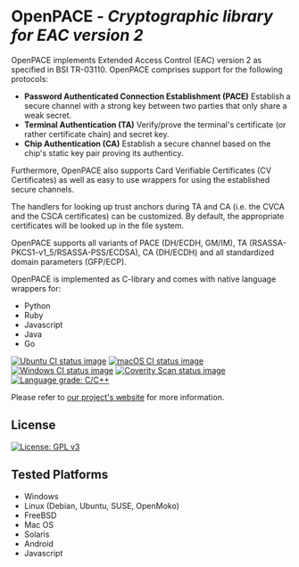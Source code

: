 # OpenPACE *- Cryptographic library for EAC version 2*

OpenPACE implements Extended Access Control (EAC) version 2 as specified in
BSI TR-03110. OpenPACE comprises support for the following protocols:

- **Password Authenticated Connection Establishment (PACE)** Establish a secure
  channel with a strong key between two parties that only share a weak secret.
- **Terminal Authentication (TA)** Verify/prove the terminal's certificate (or
  rather certificate chain) and secret key.
- **Chip Authentication (CA)** Establish a secure channel based on the chip's
  static key pair proving its authenticy.

Furthermore, OpenPACE also supports Card Verifiable Certificates (CV
Certificates) as well as easy to use wrappers for using the established secure
channels.

The handlers for looking up trust anchors during TA and CA (i.e. the CVCA
and the CSCA certificates) can be customized. By default, the appropriate
certificates will be looked up in the file system.

OpenPACE supports all variants of PACE (DH/ECDH, GM/IM), TA
(RSASSA-PKCS1-v1_5/RSASSA-PSS/ECDSA), CA (DH/ECDH) and all standardized
domain parameters (GFP/ECP).
   

OpenPACE is implemented as C-library and comes with native language wrappers
for:

- Python
- Ruby
- Javascript
- Java
- Go

[![Ubuntu CI status image](https://github.com/frankmorgner/openpace/actions/workflows/ubuntu.yml/badge.svg)](https://github.com/frankmorgner/openpace/actions/workflows/ubuntu.yml) [![macOS CI status image](https://github.com/frankmorgner/openpace/actions/workflows/macos.yml/badge.svg)](https://github.com/frankmorgner/openpace/actions/workflows/macos.yml) [![Windows CI status image](https://img.shields.io/appveyor/ci/frankmorgner/openpace/master.svg?label=Windows%20build)](https://ci.appveyor.com/project/frankmorgner/openpace) [![Coverity Scan status image](https://img.shields.io/coverity/scan/1789.svg?label=Coverity%20scan)](https://scan.coverity.com/projects/1789) [![Language grade: C/C++](https://img.shields.io/lgtm/grade/cpp/g/frankmorgner/openpace.svg)](https://lgtm.com/projects/g/frankmorgner/openpace/context:cpp)

Please refer to [our project's website](http://frankmorgner.github.io/openpace/) for more information.

## License

[![License: GPL v3](https://img.shields.io/badge/License-GPL%20v3-blue.svg)](http://www.gnu.org/licenses/gpl-3.0)

## Tested Platforms

- Windows
- Linux (Debian, Ubuntu, SUSE, OpenMoko)
- FreeBSD
- Mac OS
- Solaris
- Android
- Javascript
